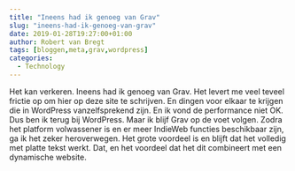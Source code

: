 ```yaml
---
title: "Ineens had ik genoeg van Grav"
slug: "ineens-had-ik-genoeg-van-grav"
date: 2019-01-28T19:27:00+01:00
author: Robert van Bregt
tags: [bloggen,meta,grav,wordpress]
categories:
  - Technology
---
```

Het kan verkeren. Ineens had ik genoeg van Grav. Het levert me veel teveel frictie op om hier op deze site te schrijven. En dingen voor elkaar te krijgen die in WordPress vanzelfsprekend zijn. En ik vond de performance niet OK. Dus ben ik terug bij WordPress. Maar ik blijf Grav op de voet volgen. Zodra het platform volwassener is en er meer IndieWeb functies beschikbaar zijn, ga ik het zeker heroverwegen. Het grote voordeel is en blijft dat het volledig met platte tekst werkt. Dat, en het voordeel dat het dit combineert met een dynamische website.
